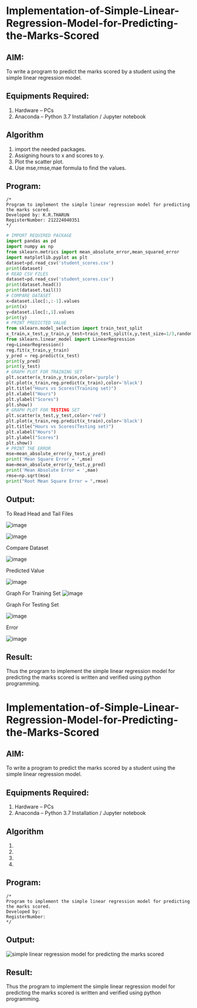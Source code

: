 # Implementation-of-Simple-Linear-Regression-Model-for-Predicting-the-Marks-Scored

## AIM:
To write a program to predict the marks scored by a student using the simple linear regression model.

## Equipments Required:
1. Hardware – PCs
2. Anaconda – Python 3.7 Installation / Jupyter notebook

## Algorithm
1. import the needed packages. 
2. Assigning hours to x and scores to y.
3. Plot the scatter plot.
4. Use mse,rmse,mae formula to find the values.

## Program:
```
/*
Program to implement the simple linear regression model for predicting the marks scored.
Developed by: K.R.THARUN
RegisterNumber: 212224040351
*/
```
```python
# IMPORT REQUIRED PACKAGE
import pandas as pd
import numpy as np
from sklearn.metrics import mean_absolute_error,mean_squared_error
import matplotlib.pyplot as plt
dataset=pd.read_csv('student_scores.csv')
print(dataset)
# READ CSV FILES
dataset=pd.read_csv('student_scores.csv')
print(dataset.head())
print(dataset.tail())
# COMPARE DATASET
x=dataset.iloc[:,:-1].values
print(x)
y=dataset.iloc[:,1].values
print(y)
# PRINT PREDICTED VALUE
from sklearn.model_selection import train_test_split
x_train,x_test,y_train,y_test=train_test_split(x,y,test_size=1/3,random_state=0)
from sklearn.linear_model import LinearRegression
reg=LinearRegression()
reg.fit(x_train,y_train)
y_pred = reg.predict(x_test)
print(y_pred)
print(y_test)
# GRAPH PLOT FOR TRAINING SET
plt.scatter(x_train,y_train,color='purple')
plt.plot(x_train,reg.predict(x_train),color='black')
plt.title("Hours vs Scores(Training set)")
plt.xlabel("Hours")
plt.ylabel("Scores")
plt.show()
# GRAPH PLOT FOR TESTING SET
plt.scatter(x_test,y_test,color='red')
plt.plot(x_train,reg.predict(x_train),color='black')
plt.title("Hours vs Scores(Testing set)")
plt.xlabel("Hours")
plt.ylabel("Scores")
plt.show()
# PRINT THE ERROR
mse=mean_absolute_error(y_test,y_pred)
print('Mean Square Error = ',mse)
mae=mean_absolute_error(y_test,y_pred)
print('Mean Absolute Error = ',mae)
rmse=np.sqrt(mse)
print("Root Mean Square Error = ",rmse)

```

## Output:

To Read Head and Tail Files

![image](https://github.com/HIRU-VIRU/Implementation-of-Simple-Linear-Regression-Model-for-Predicting-the-Marks-Scored/assets/145972122/5968514c-05e2-4d71-b132-b0acea5efd47)

![image](https://github.com/HIRU-VIRU/Implementation-of-Simple-Linear-Regression-Model-for-Predicting-the-Marks-Scored/assets/145972122/ea9cb89a-f4b8-473d-84b8-1f92b2ee64a2)


Compare Dataset

![image](https://github.com/HIRU-VIRU/Implementation-of-Simple-Linear-Regression-Model-for-Predicting-the-Marks-Scored/assets/145972122/9d7409fe-cb21-4727-9bd1-365c85ab9f1a)


Predicted Value

![image](https://github.com/HIRU-VIRU/Implementation-of-Simple-Linear-Regression-Model-for-Predicting-the-Marks-Scored/assets/145972122/44b39961-15f3-4ef1-b64f-01bd7c4fff12)



Graph For Training Set
![image](https://github.com/HIRU-VIRU/Implementation-of-Simple-Linear-Regression-Model-for-Predicting-the-Marks-Scored/assets/145972122/be5ed2ff-790c-4d0d-84c0-a230f9f4d2df)



Graph For Testing Set

![image](https://github.com/HIRU-VIRU/Implementation-of-Simple-Linear-Regression-Model-for-Predicting-the-Marks-Scored/assets/145972122/3871af46-764a-496a-ad7d-39a81d931dee)


Error

![image](https://github.com/HIRU-VIRU/Implementation-of-Simple-Linear-Regression-Model-for-Predicting-the-Marks-Scored/assets/145972122/b2a0e793-2aef-4ae5-ad28-79ec7f2399be)


## Result:
Thus the program to implement the simple linear regression model for predicting the marks scored is written and verified using python programming.
# Implementation-of-Simple-Linear-Regression-Model-for-Predicting-the-Marks-Scored

## AIM:
To write a program to predict the marks scored by a student using the simple linear regression model.

## Equipments Required:
1. Hardware – PCs
2. Anaconda – Python 3.7 Installation / Jupyter notebook

## Algorithm
1. 
2. 
3. 
4. 

## Program:
```
/*
Program to implement the simple linear regression model for predicting the marks scored.
Developed by: 
RegisterNumber:  
*/
```

## Output:
![simple linear regression model for predicting the marks scored](sam.png)


## Result:
Thus the program to implement the simple linear regression model for predicting the marks scored is written and verified using python programming.
